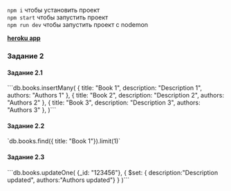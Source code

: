 `npm i` чтобы установить проект <br/>
`npm start` чтобы запустить проект <br/>
`npm run dev` чтобы запустить проект с nodemon <br/>

<a href="https://lukinasargy-ejs.herokuapp.com/"><b>heroku app</b></a>

<h3>Задание 2</h3>

<h4>Задание 2.1</h4>
```db.books.insertMany(
   {
    title: "Book 1",
    description: "Description 1",
    authors: "Authors 1"
    },
    {
    title: "Book 2",
    description: "Description 2",
    authors: "Authors 2"
    },
    {
    title: "Book 3",
    description: "Description 3",
    authors: "Authors 3"
    },
)```
<h4>Задание 2.2</h4>
`db.books.find({ title: "Book 1"}).limit(1)`

<h4>Задание 2.3</h4>
```db.books.updateOne(
    {_id: "123456"},
    {
        $set: { description:"Description updated", authors:"Authors updated"}
    }
)```
